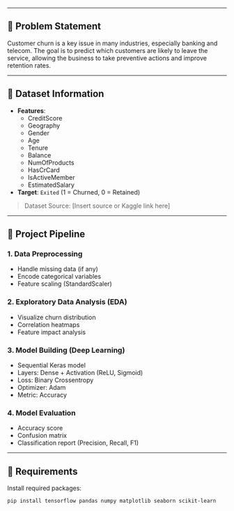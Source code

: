
---

## 🧠 Problem Statement

Customer churn is a key issue in many industries, especially banking and telecom. The goal is to predict which customers are likely to leave the service, allowing the business to take preventive actions and improve retention rates.

---

## 📁 Dataset Information

- **Features**:
  - CreditScore
  - Geography
  - Gender
  - Age
  - Tenure
  - Balance
  - NumOfProducts
  - HasCrCard
  - IsActiveMember
  - EstimatedSalary
- **Target**: `Exited` (1 = Churned, 0 = Retained)

> Dataset Source: [Insert source or Kaggle link here]

---

## 🚀 Project Pipeline

### 1. Data Preprocessing
- Handle missing data (if any)
- Encode categorical variables
- Feature scaling (StandardScaler)

### 2. Exploratory Data Analysis (EDA)
- Visualize churn distribution
- Correlation heatmaps
- Feature impact analysis

### 3. Model Building (Deep Learning)
- Sequential Keras model
- Layers: Dense + Activation (ReLU, Sigmoid)
- Loss: Binary Crossentropy
- Optimizer: Adam
- Metric: Accuracy

### 4. Model Evaluation
- Accuracy score
- Confusion matrix
- Classification report (Precision, Recall, F1)

---

## 🧪 Requirements

Install required packages:

```bash
pip install tensorflow pandas numpy matplotlib seaborn scikit-learn
